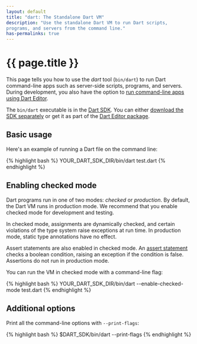```yaml
---
layout: default
title: "dart: The Standalone Dart VM"
description: "Use the standalone Dart VM to run Dart scripts,
programs, and servers from the command line."
has-permalinks: true
---
```


# {{ page.title }}

This page tells you how to use the _dart_ tool (`bin/dart`)
to run Dart command-line apps
such as server-side scripts, programs, and servers.
During development, you also have the option to
[run command-line apps using Dart Editor](/docs/editor/#run).

The `bin/dart` executable is in the [Dart SDK](/docs/sdk/).
You can either [download the SDK separately](/docs/sdk/#download)
or get it as part of the [Dart Editor package](/docs/editor/#download).

## Basic usage

Here's an example of running a Dart file on the command line:

{% highlight bash %}
YOUR_DART_SDK_DIR/bin/dart test.dart
{% endhighlight %}

## Enabling checked mode

Dart programs run in one of two modes: _checked_ or _production_.
By default, the Dart VM runs in production mode.
We recommend that you enable checked mode for development
and testing.

In checked mode, assignments are dynamically checked, and
certain violations of the type system raise exceptions at run time.
In production mode, static type annotations have no
effect.

Assert statements are also enabled in checked mode.
An [assert statement](/docs/dart-up-and-running/ch02.html#assert)
checks a boolean condition,
raising an exception if the condition is false.
Assertions do not run in production mode.

You can run the VM in checked mode with a command-line flag:

{% highlight bash %}
YOUR_DART_SDK_DIR/bin/dart --enable-checked-mode test.dart
{% endhighlight %}

## Additional options

Print all the command-line options with `--print-flags`:

{% highlight bash %}
$DART_SDK/bin/dart --print-flags
{% endhighlight %}
